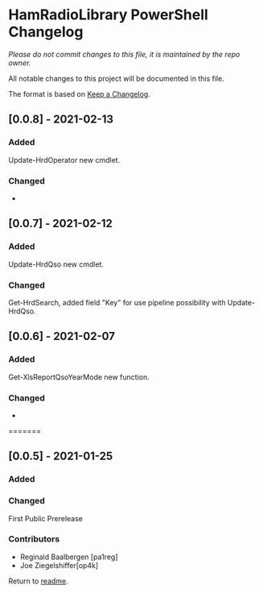 # HamRadioLibrary PowerShell Changelog
*Please do not commit changes to this file, it is maintained by the repo owner.*

All notable changes to this project will be documented in this file.

The format is based on [Keep a Changelog](http://keepachangelog.com/en/1.0.0/).

## [0.0.8] - 2021-02-13

### Added
Update-HrdOperator new cmdlet.

### Changed
-

## [0.0.7] - 2021-02-12

### Added
Update-HrdQso new cmdlet.

### Changed
Get-HrdSearch, added field "Key" for use pipeline possibility with Update-HrdQso.


## [0.0.6] - 2021-02-07

### Added
Get-XlsReportQsoYearMode new function.

### Changed
-


=======

## [0.0.5] - 2021-01-25

### Added

### Changed
First Public Prerelease

### Contributors
- Reginald Baalbergen [pa1reg]
- Joe Ziegelshiffer[op4k]


Return to [readme](./README.md).
